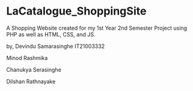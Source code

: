 # LaCatalogue_ShoppingSite

A Shopping Website created for my 1st Year 2nd Semester Project using PHP as well as HTML, CSS, and JS. 

by, 
Devindu Samarasinghe IT21003332

Minod Rashmika

Chanukya Serasinghe

Dilshan Rathnayake
